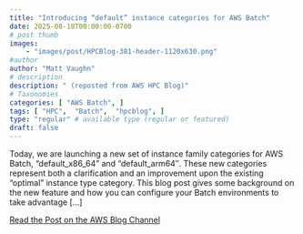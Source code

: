 ```yaml
---
title: "Introducing “default” instance categories for AWS Batch"
date: 2025-08-18T00:00:00-0700
# post thumb
images:
    - "images/post/HPCBlog-381-header-1120x630.png"
#author
author: "Matt Vaughn"
# description
description: " (reposted from AWS HPC Blog)"
# Taxonomies
categories: [ "AWS Batch", ]
tags: [ "HPC",  "Batch",  "hpcblog", ]
type: "regular" # available type (regular or featured)
draft: false
---
```


Today, we are launching a new set of instance family categories for AWS Batch, “default_x86_64” and “default_arm64″. These new categories represent both a clarification and an improvement upon the existing “optimal” instance type category. This blog post gives some background on the new feature and how you can configure your Batch environments to take advantage […]

<a href="https://aws.amazon.com/blogs/hpc/introducing-default-instance-categories-for-aws-batch/" class="btn btn-primary btn-lg active" role="button" aria-pressed="true" style="margin-top: 8px;">Read the Post on the AWS Blog Channel</a>